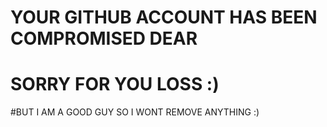 # YOUR GITHUB ACCOUNT HAS BEEN COMPROMISED DEAR
# SORRY FOR YOU LOSS :)













































#BUT I AM A GOOD GUY SO I WONT REMOVE ANYTHING :)

